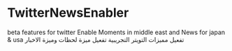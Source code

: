 # TwitterNewsEnabler
beta features for twitter  Enable Moments in middle east and News for japan & usa
تفعيل مميزات التويتر التجريبية 
تفعيل ميزة لحظات  وميزة الاخبار 
